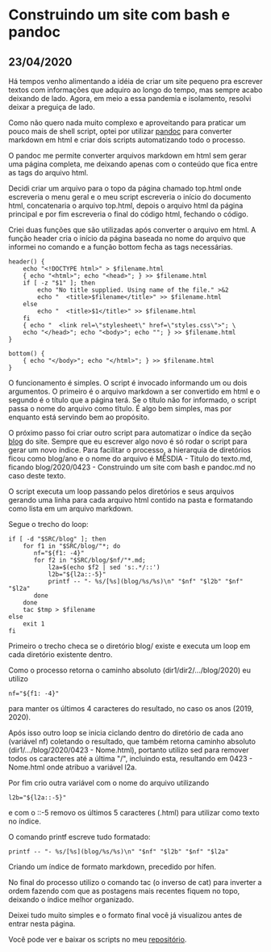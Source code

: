 # Construindo um site com bash e pandoc
## 23/04/2020
Há tempos venho alimentando a idéia de criar um site pequeno pra escrever textos com informações que adquiro ao longo do tempo, mas sempre acabo deixando de lado.
Agora, em meio a essa pandemia e isolamento, resolvi deixar a preguiça de lado.

Como não quero nada muito complexo e aproveitando para praticar um pouco mais de shell script, optei por utilizar [pandoc](https://pandoc.org/) para converter markdown em html e criar dois scripts automatizando todo o processo.

O pandoc me permite converter arquivos markdown em html sem gerar uma página completa, me deixando apenas com o conteúdo que fica entre as tags <body></body> do arquivo html.

Decidi criar um arquivo para o topo da página chamado top.html onde escreveria o menu geral e o meu script escreveria o início do documento html, concatenaria o arquivo top.html, depois o arquivo html da página principal e por fim escreveria o final do código html, fechando o código.

Criei duas funções que são utilizadas após converter o arquivo em html. A função header cria o início da página baseada no nome do arquivo que informei no comando e a função bottom fecha as tags necessárias.

    header() {
        echo "<!DOCTYPE html>" > $filename.html
        { echo "<html>"; echo "<head>"; } >> $filename.html
        if [ -z "$1" ]; then
            echo "No title supplied. Using name of the file." >&2
            echo "  <title>$filename</title>" >> $filename.html
        else
            echo "  <title>$1</title>" >> $filename.html
        fi
        { echo "  <link rel=\"stylesheet\" href=\"styles.css\">"; \
        echo "</head>"; echo "<body>"; echo ""; } >> $filename.html
    }
    
    bottom() {
        { echo "</body>"; echo "</html>"; } >> $filename.html
    }

O funcionamento é simples. O script é invocado informando um ou dois argumentos. O primeiro é o arquivo markdown a ser convertido em html e o segundo é o título que a página terá. Se o título não for informado, o script passa o nome do arquivo como tĩtulo.
É algo bem simples, mas por enquanto está servindo bem ao propósito.

O próximo passo foi criar outro script para automatizar o índice da seção [blog](/blog.html) do site. Sempre  que eu escrever algo novo é só rodar o script para gerar um novo índice.
Para facilitar o processo, a hierarquia de diretórios ficou como blog/ano e o nome do arquivo é MÊSDIA - Titulo do texto.md, ficando blog/2020/0423 - Construindo um site com bash e pandoc.md no caso deste texto.

O script executa um loop passando pelos diretórios e seus arquivos gerando uma linha para cada arquivo html contido na pasta e formatando como lista em um arquivo markdown.

Segue o trecho do loop:

    if [ -d "$SRC/blog" ]; then
        for f1 in "$SRC/blog/"*; do
           nf="${f1: -4}"
           for f2 in "$SRC/blog/$nf/"*.md;
               l2a=$(echo $f2 | sed 's:.*/::')
               l2b="${l2a::-5}"
               printf -- "- %s/[%s](blog/%s/%s)\n" "$nf" "$l2b" "$nf" "$l2a"
           done
        done
        tac $tmp > $filename
    else
        exit 1
    fi

Primeiro o trecho checa se o diretório blog/ existe e executa um loop em cada diretório existente dentro.

Como o processo retorna o caminho absoluto (dir1/dir2/.../blog/2020) eu utilizo

    nf="${f1: -4}"

para manter os últimos 4 caracteres do resultado, no caso os anos (2019, 2020).

Após isso outro loop se inicia ciclando dentro do diretório de cada ano (variável nf) coletando o resultado, que também retorna caminho absoluto (dir1/.../blog/2020/0423 - Nome.html), portanto utilizo sed para remover todos os caracteres até a última "/", incluindo esta, resultando em 0423 - Nome.html onde atribuo a variável l2a.

Por fim crio outra variável com o nome do arquivo utilizando

    l2b="${l2a::-5}"

e com o ::-5 removo os últimos 5 caracteres (.html) para utilizar como texto no índice.

O comando printf escreve tudo formatado:

    printf -- "- %s/[%s](blog/%s/%s)\n" "$nf" "$l2b" "$nf" "$l2a"

Criando um índice de formato markdown, precedido por hífen.

No final do processo utilizo o comando tac (o inverso de cat) para inverter a ordem fazendo com que as postagens mais recentes fiquem no topo, deixando o índice melhor organizado.

Deixei tudo muito simples e o formato final você já visualizou antes de entrar nesta página.

Você pode ver e baixar os scripts no meu [repositório](https://github.com/crdpa/bsgs).
